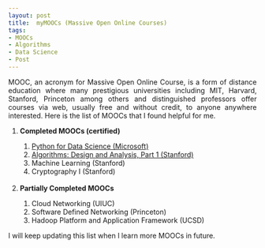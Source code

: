 ```yaml
---
layout: post
title:  myMOOCs (Massive Open Online Courses)
tags:
- MOOCs
- Algorithms
- Data Science
- Post
---
```


<p align="justify">MOOC, an acronym for Massive Open Online Course, is a form of distance education where many prestigious universities including MIT, Harvard, Stanford, Princeton among others and distinguished professors offer courses via web, usually free and without credit, to anyone anywhere interested. Here is the list of MOOCs that I found helpful for me.</p>

<ol>
<li><b>Completed MOOCs (certified)</b></li>
<ol>
<li><a href="https://courses.edx.org/certificates/5e55bfab43f44b4d9f87be5eca9da8d9" target="_blank">Python for Data Science (Microsoft)</a></li>
<li><a href="https://www.coursera.org/account/accomplishments/verify/BABXLHJWG79W" target="_blank">Algorithms: Design and Analysis, Part 1 (Stanford)</a></li>
<li>Machine Learning (Stanford)</li>
<li>Cryptography I (Stanford)</li>
</ol>
<br>
<li><b>Partially Completed MOOCs</b></li>
<ol>
<li>Cloud Networking (UIUC)</li>
<li>Software Defined Networking (Princeton)</li>
<li>Hadoop Platform and Application Framework (UCSD)</li>

</ol>
</ol>
<p align="justify">I will keep updating this list when I learn more MOOCs in future.</p>
